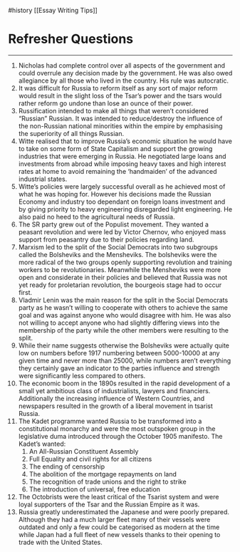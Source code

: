 #history [[Essay Writing Tips]]
# Refresher Questions
---

1. Nicholas had complete control over all aspects of the government and could overrule any decision made by the government. He was also owed allegiance by all those who lived in the country. His rule was autocratic. 
2. It was difficult for Russia to reform itself as any sort of major reform would result in the slight loss of the Tsar’s power and the tsars would rather reform go undone than lose an ounce of their power. 
3. Russification intended to make all things that weren’t considered “Russian” Russian. It was intended to reduce/destroy the influence of the non-Russian national minorities within the empire by emphasising the superiority of all things Russian. 
4. Witte realised that to improve Russia’s economic situation he would have to take on some form of State Capitalism and support the growing industries that were emerging in Russia. He negotiated large loans and investments from abroad while imposing heavy taxes and high interest rates at home to avoid remaining the ‘handmaiden’ of the advanced industrial states. 
5. Witte’s policies were largely successful overall as he achieved most of what he was hoping for. However his decisions made the Russian Economy and industry too dependant on foreign loans investment and by giving priority to heavy engineering disregarded light engineering. He also paid no heed to the agricultural needs of Russia. 
6. The SR party grew out of the Populist movement. They wanted a peasant revolution and were led by Victor Chernov, who enjoyed mass support from peasantry due to their policies regarding land. 
7. Marxism led to the split of the Social Democrats into two subgroups called the Bolsheviks and the Mensheviks. The bolsheviks were the more radical of the two groups openly supporting revolution and training workers to be revolutionaries. Meanwhile the Mensheviks were more open and considerate in their policies and believed that Russia  was not yet ready for proletarian revolution, the bourgeois stage had to occur first. 
8. Vladmir Lenin was the main reason for the split in the Social Democrats party as he wasn’t willing to cooperate with others to achieve the same goal and was against anyone who would disagree with him. He was also not willing to accept anyone who had slightly differing views into the membership of the party while the other members were resulting to the split. 
9. While their name suggests otherwise the Bolsheviks were actually quite low on numbers before 1917 numbering between 5000-10000 at any given time and never more than 25000, while numbers aren’t everything they certainly gave an indicator to the parties influence and strength were significantly less compared to others. 
10. The economic boom in the 1890s resulted in the rapid development of a small yet ambitious class of industrialists, lawyers and financiers. Additionally the increasing influence of Western Countries, and newspapers resulted in the growth of a liberal movement in tsarist Russia. 
11. The Kadet programme wanted Russia to be transformed into a constitutional monarchy and were the most outspoken group in the legislative duma introduced through the October 1905 manifesto. The Kadet’s wanted: 
    1. An All-Russian Constituent Assembly
    2. Full Equality and civil rights for all citizens 
    3. The ending of censorship
    4. The abolition of the mortgage repayments on land 
    5. The recognition of trade unions and the right to strike
    6. The introduction of universal, free education 
12. The Octobrists were the least critical of the Tsarist system and were loyal supporters of the Tsar and the Russian Empire as it was. 
13. Russia greatly underestimated the Japanese and were poorly prepared. Although they had a much larger fleet many of their vessels were outdated and only a few could be categorised as modern at the time while Japan had a full fleet of new vessels thanks to their opening to trade with the United States.